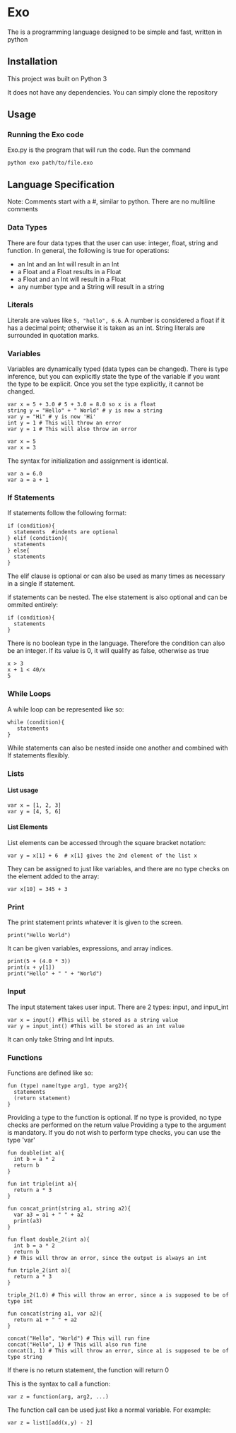 # Exo
The is a programming language designed to be simple and fast, written in python

<a name="Installation"></a>
## Installation
This project was built on Python 3

It does not have any dependencies. You can simply clone the repository

<a name="Usage"></a>
## Usage
### Running the Exo code

Exo.py is the program that will run the code. Run the command 
```shell
python exo path/to/file.exo
```


<a name="LanguageSpecification"></a>
## Language Specification

Note: Comments start with a #, similar to python. There are no multiline comments

<a name="types"></a>
### Data Types

There are four data types that the user can use: integer, float, string and function. In general, the following is true for operations:

- an Int and an Int will result in an Int
- a Float and a Float results in a Float
- a Float and an Int will result in a Float
- any number type and a String will result in a string

<a name="literals"></a>
### Literals

Literals are values like ```5, "hello", 6.6```. A number is considered a float if it has a decimal point; otherwise it is taken as an int. String literals are surrounded in quotation marks.

<a name="variables"></a>
### Variables

Variables are dynamically typed (data types can be changed). There is type inference, but you can explicitly state the type of the variable if you want the type to be explicit. Once you set the type explicitly, it cannot be changed.

```
var x = 5 + 3.0 # 5 + 3.0 = 8.0 so x is a float
string y = "Hello" + " World" # y is now a string
var y = "Hi" # y is now 'Hi'
int y = 1 # This will throw an error
var y = 1 # This will also throw an error
```

```
var x = 5
var x = 3
```

The syntax for initialization and assignment is identical.

```
var a = 6.0
var a = a + 1
```

<a name="if"></a>
### If Statements

If statements follow the following format:

```
if (condition){
  statements  #indents are optional
} elif (condition){
  statements
} else{
  statements
}
```

The elif clause is optional or can also be used as many times as necessary in a single if statement.

if statements can be nested. The else statement is also optional and can be ommited entirely:

```
if (condition){
  statements
} 
```

There is no boolean type in the language. Therefore the condition can also be an integer. If its value is 0, it will qualify as false, otherwise as true

```
x > 3
x + 1 < 40/x
5
```

<a name="while"></a>
### While Loops

A while loop can be represented like so:

```
while (condition){
   statements
}
```

While statements can also be nested inside one another and combined with If statements flexibly.

<a name="lists"></a>
### Lists

#### List usage

```
var x = [1, 2, 3]
var y = [4, 5, 6]
```

#### List Elements

List elements can be accessed through the square bracket notation:

```
var y = x[1] + 6  # x[1] gives the 2nd element of the list x
```

They can be assigned to just like variables, and there are no type checks on the element added to the array:

```
var x[10] = 345 + 3
```

<a name="print"></a>
### Print

The print statement prints whatever it is given to the screen.

```print("Hello World")```

It can be given variables, expressions, and array indices.

```
print(5 + (4.0 * 3))
print(x + y[1])
print("Hello" + " " + "World")
```

<a name="input"></a>
### Input

The input statement takes user input. There are 2 types: input, and input_int

```
var x = input() #This will be stored as a string value
var y = input_int() #This will be stored as an int value
```

It can only take String and Int inputs.

<a name="functions"></a>
### Functions

Functions are defined like so:

```
fun (type) name(type arg1, type arg2){
  statements
  (return statement)
}
```

Providing a type to the function is optional. If no type is provided, no type checks are performed on the return value
Providing a type to the argument is mandatory. If you do not wish to perform type checks, you can use the type 'var'

```
fun double(int a){
  int b = a * 2
  return b
}

fun int triple(int a){
  return a * 3
}

fun concat_print(string a1, string a2){
  var a3 = a1 + " " + a2
  print(a3)
}

fun float double_2(int a){
  int b = a * 2
  return b
} # This will throw an error, since the output is always an int

fun triple_2(int a){
  return a * 3
}

triple_2(1.0) # This will throw an error, since a is supposed to be of type int

fun concat(string a1, var a2){
  return a1 + " " + a2
}

concat("Hello", "World") # This will run fine
concat("Hello", 1) # This will also run fine
concat(1, 1) # This will throw an error, since a1 is supposed to be of type string
```
If there is no return statement, the function will return 0

This is the syntax to call a function:

```
var z = function(arg, arg2, ...)
```

The function call can be used just like a normal variable. For example:

```
var z = list1[add(x,y) - 2]
